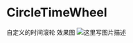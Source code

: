 # CircleTimeWheel
自定义的时间滚轮
效果图
![这里写图片描述](https://img-blog.csdn.net/20180407191026353?watermark/2/text/aHR0cHM6Ly9ibG9nLmNzZG4ubmV0L2xpdXdhbnlvdXl1ZQ==/font/5a6L5L2T/fontsize/400/fill/I0JBQkFCMA==/dissolve/70)
